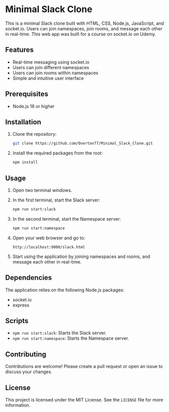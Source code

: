 # Minimal Slack Clone

This is a minimal Slack clone built with HTML, CSS, Node.js, JavaScript, and socket.io. Users can join namespaces, join rooms, and message each other in real-time. This web app
was built for a course on socket.io on Udemy.

## Features

- Real-time messaging using socket.io
- Users can join different namespaces
- Users can join rooms within namespaces
- Simple and intuitive user interface

## Prerequisites

- Node.js 18 or higher

## Installation

1. Clone the repository:

   ```bash
   git clone https://github.com/Overton77/Minimal_Slack_Clone.git

   ```

2. Install the required packages from the root:

   ```bash
   npm install
   ```

## Usage

1. Open two terminal windows.

2. In the first terminal, start the Slack server:

   ```bash
   npm run start:slack
   ```

3. In the second terminal, start the Namespace server:

   ```bash
   npm run start:namespace
   ```

4. Open your web browser and go to:

   ```
   http://localhost:9000/slack.html
   ```

5. Start using the application by joining namespaces and rooms, and message each other in real-time.

## Dependencies

The application relies on the following Node.js packages:

- socket.io
- express

## Scripts

- `npm run start:slack`: Starts the Slack server.
- `npm run start:namespace`: Starts the Namespace server.

## Contributing

Contributions are welcome! Please create a pull request or open an issue to discuss your changes.

## License

This project is licensed under the MIT License. See the `LICENSE` file for more information.
